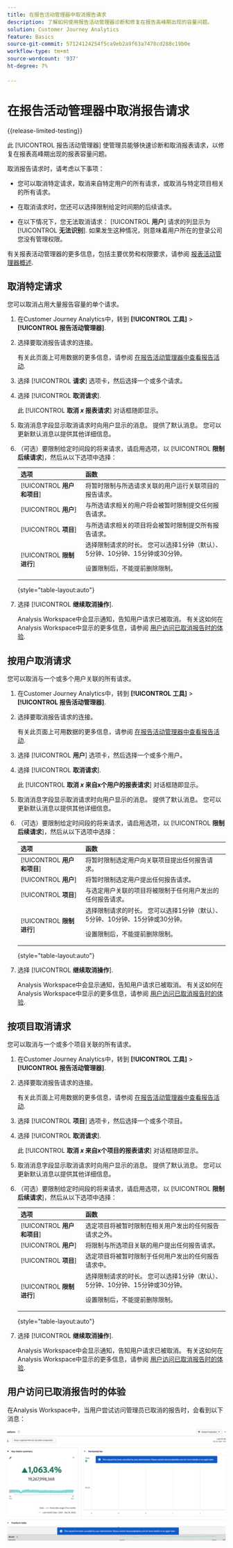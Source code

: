 ```yaml
---
title: 在报告活动管理器中取消报告请求
description: 了解如何使用报告活动管理器诊断和修复在报告高峰期出现的容量问题。
solution: Customer Journey Analytics
feature: Basics
source-git-commit: 57124124254f5ca9eb2a9f63a7478cd288c19b0e
workflow-type: tm+mt
source-wordcount: '937'
ht-degree: 7%

---
```


# 在报告活动管理器中取消报告请求

{{release-limited-testing}}

此 [!UICONTROL 报告活动管理器] 使管理员能够快速诊断和取消报表请求，以修复在报表高峰期出现的报表容量问题。

取消报告请求时，请考虑以下事项：

* 您可以取消特定请求，取消来自特定用户的所有请求，或取消与特定项目相关的所有请求。

* 在取消请求时，您还可以选择限制给定时间期的后续请求。

* 在以下情况下，您无法取消请求： [!UICONTROL **用户**] 请求的列显示为 [!UICONTROL **无法识别**]. 如果发生这种情况，则意味着用户所在的登录公司您没有管理权限。

有关报表活动管理器的更多信息，包括主要优势和权限要求，请参阅 [报表活动管理器概述](/help/reporting-activity-manager/reporting-activity-overview.md).

## 取消特定请求

您可以取消占用大量报告容量的单个请求。

1. 在Customer Journey Analytics中，转到 **[!UICONTROL 工具]** > **[!UICONTROL 报告活动管理器]**.

1. 选择要取消报告请求的连接。 <!--double-check this step-->

   有关此页面上可用数据的更多信息，请参阅 [在报告活动管理器中查看报告活动](/help/reporting-activity-manager/reporting-activity.md).

1. 选择 [!UICONTROL **请求**] 选项卡，然后选择一个或多个请求。

   <!-- add screenshot -->

1. 选择 [!UICONTROL **取消请求**].

   此 [!UICONTROL **取消 _x_ 报表请求**] 对话框随即显示。

1. 取消消息字段显示取消请求时向用户显示的消息。 提供了默认消息。 您可以更新默认消息以提供其他详细信息。

1. （可选）要限制给定时间段的将来请求，请启用选项，以 [!UICONTROL **限制后续请求**]，然后从以下选项中选择：

   | 选项 | 函数 |
   |---------|----------|
   | [!UICONTROL **用户和项目**] | 将暂时限制与所选请求关联的用户运行关联项目的报告请求。 |
   | [!UICONTROL **用户**] | 与所选请求相关的用户将会被暂时限制提交任何报告请求。 |
   | [!UICONTROL **项目**] | 与所选请求相关的项目将会被暂时限制提交所有报告请求。 |
   | [!UICONTROL **限制进行**] | 选择限制请求的时长。 您可以选择1分钟（默认）、5分钟、10分钟、15分钟或30分钟。 <!-- double-check this --><p>设置限制后，不能提前删除限制。</p> |

   {style="table-layout:auto"}

1. 选择 [!UICONTROL **继续取消操作**].

   Analysis Workspace中会显示通知，告知用户请求已被取消。 有关这如何在Analysis Workspace中显示的更多信息，请参阅 [用户访问已取消报告时的体验](#experience-when-users-access-a-cancelled-report).

## 按用户取消请求

您可以取消与一个或多个用户关联的所有请求。

1. 在Customer Journey Analytics中，转到 **[!UICONTROL 工具]** > **[!UICONTROL 报告活动管理器]**.

1. 选择要取消报告请求的连接。 <!--double-check this step-->

   有关此页面上可用数据的更多信息，请参阅 [在报告活动管理器中查看报告活动](/help/reporting-activity-manager/reporting-activity.md).

1. 选择 [!UICONTROL **用户**] 选项卡，然后选择一个或多个用户。

   <!-- add screenshot -->

1. 选择 [!UICONTROL **取消请求**].

   此 [!UICONTROL **取消 _x_ 来自x个用户的报表请求**] 对话框随即显示。

1. 取消消息字段显示取消请求时向用户显示的消息。 提供了默认消息。 您可以更新默认消息以提供其他详细信息。

1. （可选）要限制给定时间段的将来请求，请启用选项，以 [!UICONTROL **限制后续请求**]，然后从以下选项中选择：

   | 选项 | 函数 |
   |---------|----------|
   | [!UICONTROL **用户和项目**] | 将暂时限制选定用户向关联项目提出任何报告请求。 |
   | [!UICONTROL **用户**] | 将暂时限制选定用户提出任何报告请求。 |
   | [!UICONTROL **项目**] | 与选定用户关联的项目将被限制于任何用户发出的任何报告请求。 |
   | [!UICONTROL **限制进行**] | 选择限制请求的时长。 您可以选择1分钟（默认）、5分钟、10分钟、15分钟或30分钟。 <!--double-check this--> <p>设置限制后，不能提前删除限制。</p> |

   {style="table-layout:auto"}

1. 选择 [!UICONTROL **继续取消操作**].

   Analysis Workspace中会显示通知，告知用户请求已被取消。 有关这如何在Analysis Workspace中显示的更多信息，请参阅 [用户访问已取消报告时的体验](#experience-when-users-access-a-cancelled-report).

## 按项目取消请求

您可以取消与一个或多个项目关联的所有请求。

1. 在Customer Journey Analytics中，转到 **[!UICONTROL 工具]** > **[!UICONTROL 报告活动管理器]**.

1. 选择要取消报告请求的连接。 <!--double-check this step-->

   有关此页面上可用数据的更多信息，请参阅 [在报告活动管理器中查看报告活动](/help/reporting-activity-manager/reporting-activity.md).

1. 选择 [!UICONTROL **项目**] 选项卡，然后选择一个或多个项目。

   <!-- add screenshot -->

1. 选择 [!UICONTROL **取消请求**].

   此 [!UICONTROL **取消 _x_ 来自x个项目的报表请求**] 对话框随即显示。

1. 取消消息字段显示取消请求时向用户显示的消息。 提供了默认消息。 您可以更新默认消息以提供其他详细信息。

1. （可选）要限制给定时间段的将来请求，请启用选项，以 [!UICONTROL **限制后续请求**]，然后从以下选项中选择：

   | 选项 | 函数 |
   |---------|----------|
   | [!UICONTROL **用户和项目**] | 选定项目将被暂时限制在相关用户发出的任何报告请求之外。 |
   | [!UICONTROL **用户**] | 将限制与所选项目关联的用户提出任何报告请求。 |
   | [!UICONTROL **项目**] | 选定项目将被暂时限制于任何用户发出的任何报告请求中。 |
   | [!UICONTROL **限制进行**] | 选择限制请求的时长。 您可以选择1分钟（默认）、5分钟、10分钟、15分钟或30分钟。 <!--double-check this--> <p>设置限制后，不能提前删除限制。</p> |

   {style="table-layout:auto"}

1. 选择 [!UICONTROL **继续取消操作**].

   Analysis Workspace中会显示通知，告知用户请求已被取消。 有关这如何在Analysis Workspace中显示的更多信息，请参阅 [用户访问已取消报告时的体验](#experience-when-users-access-a-cancelled-report).

## 用户访问已取消报告时的体验

<!-- Update for CJA and AA -->

在Analysis Workspace中，当用户尝试访问管理员已取消的报告时，会看到以下消息：

![cancel-user-notice](assets/cancel-user-facing.png)
